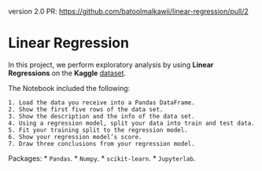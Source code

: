 version 2.0 PR: https://github.com/batoolmalkawii/linear-regression/pull/2

# Linear Regression 

In this project, we perform exploratory analysis by using **Linear Regressions** on the **Kaggle** [dataset](https://www.kaggle.com/testpython/linear-regression).

The Notebook included the following:

    1. Load the data you receive into a Pandas DataFrame.
    2. Show the first five rows of the data set.
    3. Show the description and the info of the data set.
    4. Using a regression model, split your data into train and test data.
    5. Fit your training split to the regression model.
    6. Show your regression model’s score.
    7. Draw three conclusions from your regression model.

Packages:
    * `Pandas`.
    * `Numpy`.
    * `scikit-learn`.
    * `Jupyterlab`.

